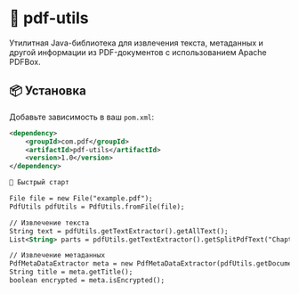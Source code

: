 # 📄 pdf-utils

Утилитная Java-библиотека для извлечения текста, метаданных и другой информации из PDF-документов с использованием Apache PDFBox.

## 📦 Установка

Добавьте зависимость в ваш `pom.xml`:

```xml
<dependency>
    <groupId>com.pdf</groupId>
    <artifactId>pdf-utils</artifactId>
    <version>1.0</version>
</dependency>

🚀 Быстрый старт

File file = new File("example.pdf");
PdfUtils pdfUtils = PdfUtils.fromFile(file);

// Извлечение текста
String text = pdfUtils.getTextExtractor().getAllText();
List<String> parts = pdfUtils.getTextExtractor().getSplitPdfText("Chapter");

// Извлечение метаданных
PdfMetaDataExtractor meta = new PdfMetaDataExtractor(pdfUtils.getDocument());
String title = meta.getTitle();
boolean encrypted = meta.isEncrypted();
